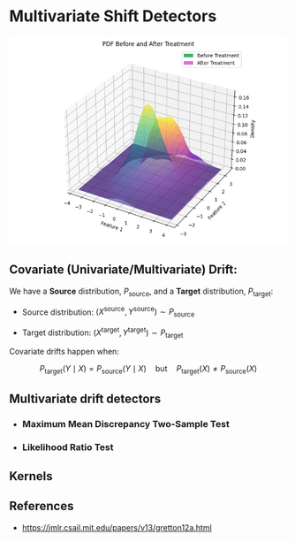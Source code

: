 # Multivariate Shift Detectors

![Covariate Shift](notebooks/imgs/mmd_pdf_drift_overlap.png?raw=true)


## **Covariate (Univariate/Multivariate) Drift**: 
We have a **Source** distribution, $P_{\text{source}}$, and a **Target** distribution, $P_{\text{target}}$:

* Source distribution: $(X^{\text{source}}, Y^{\text{source}}) ∼ P_{\text{source}}$

* Target distribution: $(X^{\text{target}}, Y^{\text{target}}) ∼ P_{\text{target}}$

Covariate drifts happen when:

  $$P_{\text{target}}(Y \mid X) = P_{\text{source}}(Y \mid X) \quad \text{but} \quad P_{\text{target}}(X) \ne P_{\text{source}}(X)$$


## Multivariate drift detectors
* ### Maximum Mean Discrepancy Two-Sample Test 
* ### Likelihood Ratio Test

## Kernels

## References

* https://jmlr.csail.mit.edu/papers/v13/gretton12a.html



